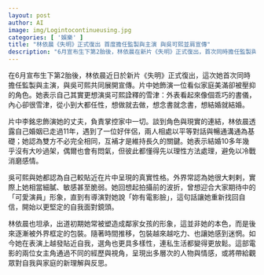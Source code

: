 ```yaml
---
layout: post
author: AI
image: img/Logintocontinueusing.jpg
categories: [ '娛樂' ]
title: "林依晨《失明》正式復出 首度擔任監製與主演 與吳可熙並肩宣傳"
description: "6月宣布生下第2胎後，林依晨在新片《失明》正式復出，首次同時擔任監製與主演，與吳可熙共同宣傳。她在片中飾演看似幸福卻被壓抑的家庭主婦，並表示更想演吳可熙詮釋的雪津：外表乖巧、內心卻任性。她也分享婚姻11年的相處方式，以平等對話與理性處理化解衝突；吳可熙與她自認更貼近片中真實性格，兩位女主透過不同經歷呈現多層次的人物與情感，或將帶給觀眾對自我與家庭的新理解與反思。"
---
```

在6月宣布生下第2胎後，林依晨近日於新片《失明》正式復出，這次她首次同時擔任監製與主演，與吳可熙共同展開宣傳。片中她飾演一位看似家庭美滿卻被壓抑的角色。她表示自己其實更想演吳可熙詮釋的雪津：外表看起來像個乖巧的書儀，內心卻很雪津，從小到大都任性，想做就去做，想念書就念書，想結婚就結婚。

片中李銘忠飾演她的丈夫，負責掌控家中一切。談到角色與現實的連結，林依晨透露自己婚姻已走過11年，遇到了一位好伴侶，兩人相處以平等對話與暢通溝通為基礎；她認為雙方不必完全相同，互補才是維持長久的關鍵。她表示結婚10多年幾乎沒有大吵過架，偶爾也會有悶氣，但彼此都懂得先以理性方法處理，避免以冷戰消磨感情。

吳可熙與她都認為自己較貼近在片中呈現的真實性格。外界常認為她很大剌剌，實際上她相當細膩、敏感甚至脆弱。她回想起拍攝前的波折，曾想迎合大家期待中的「可愛演員」形象，直到有導演對她說「妳有電影臉」，這句話讓她重新找回自信，開始以更堅定的自我面對鏡頭。

林依晨也坦承，出道初期她常被塑造成鄰家女孩的形象，這並非她的本色，而是後來逐漸被外界框定的包裝。隨著時間推移，包裝越來越吃力、也讓她感到迷惘。如今她在表演上越發貼近自我，選角也更具多樣性，連私生活都變得更放鬆。這部電影的兩位女主角通過不同的經歷與視角，呈現出多層次的人物與情感，或將帶給觀眾對自我與家庭的新理解與反思。